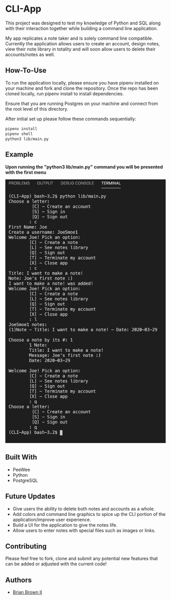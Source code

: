 # CLI-App

This project was designed to test my knowledge of Python and SQL along with their interaction together while building a command line application. 

My app replicates a note taker and is solely command line compatible. Currently the application allows users to create an account, design notes, view their note library in totality and will soon allow users to delete their accounts/notes as well. 

## How-To-Use

To run the application locally, please ensure you have pipenv installed on your machine and fork and clone the repository. Once the repo has been cloned locally, run pipenv install to install dependencies. 

Ensure that you are running Postgres on your machine and connect from the root level of this directory.

After initial set up please follow these commands sequentially: 
```
pipenv install
pipenv shell
python3 lib/main.py
```

## Example
**Upon running the "python3 lib/main.py" command you will be presented with the first menu**

![Example](./Screen&#32;Shot&#32;2020-03-29&#32;at&#32;10.33.41&#32;AM.png)


## Built With

- PeeWee
- Python
- PostgreSQL

## Future Updates

- Give users the ability to delete both notes and accounts as a whole.
- Add colors and command line graphics to spice up the CLI portion of the application/improve user experience.
- Build a UI for the application to give the notes life.
- Allow users to enter notes with special files such as images or links.

## Contributing

Please feel free to fork, clone and submit any potential new features that can be added or adjusted with the current code!

## Authors

- [Brian Brown II](https://github.com/bkeithbii)

